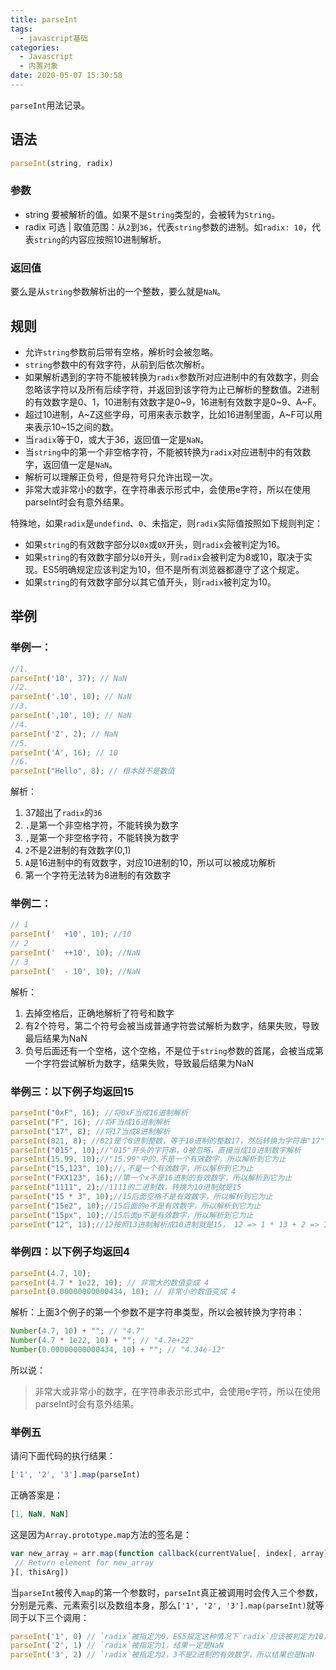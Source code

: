 ```yaml
---
title: parseInt
tags:
  - javascript基础
categories:
  - Javascript
  - 内置对象
date: 2020-05-07 15:30:58
---
```



`parseInt`用法记录。

<!-- more -->

## 语法
```js
parseInt(string, radix)
```

### 参数
* string 要被解析的值。如果不是`String`类型的，会被转为`String`。
* radix 可选 | 取值范围：从`2`到`36`，代表`string`参数的进制。如`radix: 10`，代表`string`的内容应按照10进制解析。

### 返回值
要么是从`string`参数解析出的一个整数，要么就是`NaN`。

## 规则
* 允许`string`参数前后带有空格，解析时会被忽略。
* `string`参数中的有效字符，从前到后依次解析。
* 如果解析遇到的字符不能被转换为`radix`参数所对应进制中的有效数字，则会忽略该字符以及所有后续字符，并返回到该字符为止已解析的整数值。2进制的有效数字是0、1，10进制有效数字是0~9，16进制有效数字是0~9、A~F。
* 超过10进制，A~Z这些字母，可用来表示数字，比如16进制里面，A~F可以用来表示10~15之间的数。
* 当`radix`等于0，或大于36，返回值一定是`NaN`。
* 当`string`中的第一个非空格字符，不能被转换为`radix`对应进制中的有效数字，返回值一定是`NaN`。
* 解析可以理解正负号，但是符号只允许出现一次。
* 非常大或非常小的数字，在字符串表示形式中，会使用e字符，所以在使用parseInt时会有意外结果。

特殊地，如果`radix`是`undefind`、`0`、未指定，则`radix`实际值按照如下规则判定：
* 如果`string`的有效数字部分以`0x`或`0X`开头，则`radix`会被判定为16。
* 如果`string`的有效数字部分以`0`开头，则`radix`会被判定为8或10，取决于实现。ES5明确规定应该判定为10，但不是所有浏览器都遵守了这个规定。
* 如果`string`的有效数字部分以其它值开头，则`radix`被判定为10。

## 举例
### 举例一：
```js
//1.
parseInt('10', 37); // NaN 
//2.
parseInt('.10', 10); // NaN
//3.
parseInt(',10', 10); // NaN
//4.
parseInt('2', 2); // NaN
//5.
parseInt('A', 16); // 10
//6.
parseInt("Hello", 8); // 根本就不是数值
```

解析：
1. 37超出了`radix`的`36`
2. `.`是第一个非空格字符，不能转换为数字
3. `,`是第一个非空格字符，不能转换为数字
4. `2`不是2进制的有效数字(0,1)
5. `A`是16进制中的有效数字，对应10进制的10，所以可以被成功解析
6. 第一个字符无法转为8进制的有效数字

### 举例二：
```js
// 1
parseInt('  +10', 10); //10 
// 2
parseInt('  ++10', 10); //NaN
// 3
parseInt('  - 10', 10); //NaN
```
解析：
1. 去掉空格后，正确地解析了符号和数字
2. 有2个符号，第二个符号会被当成普通字符尝试解析为数字，结果失败，导致最后结果为NaN
3. 负号后面还有一个空格，这个空格，不是位于`string`参数的首尾，会被当成第一个字符尝试解析为数字，结果失败，导致最后结果为NaN

### 举例三：以下例子均返回15
```js
parseInt("0xF", 16); //将0xF当成16进制解析
parseInt("F", 16); //将F当成16进制解析
parseInt("17", 8); //将17当成8进制解析
parseInt(021, 8); //021是个8进制整数，等于10进制的整数17，然后转换为字符串"17"，再继续解析，最后结果跟上面一样
parseInt("015", 10);//"015"开头的字符串，0被忽略，直接当成10进制数字解析
parseInt(15.99, 10);//"15.99"中的.不是一个有效数字，所以解析到它为止
parseInt("15,123", 10);//,不是一个有效数字，所以解析到它为止
parseInt("FXX123", 16);//第一个x不是16进制的有效数字，所以解析到它为止
parseInt("1111", 2);//1111的二进制数，转换为10进制就是15
parseInt("15 * 3", 10);//15后面空格不是有效数字，所以解析到它为止
parseInt("15e2", 10);//15后面的e不是有效数字，所以解析到它为止
parseInt("15px", 10);//15后面p不是有效数字，所以解析到它为止
parseInt("12", 13);//12按照13进制解析成10进制就是15， 12 => 1 * 13 + 2 => 15
```

### 举例四：以下例子均返回4
```js
parseInt(4.7, 10);
parseInt(4.7 * 1e22, 10); // 非常大的数值变成 4
parseInt(0.00000000000434, 10); // 非常小的数值变成 4
```

解析：上面3个例子的第一个参数不是字符串类型，所以会被转换为字符串：
```js
Number(4.7, 10) + ""; // "4.7"
Number(4.7 * 1e22, 10) + ""; // "4.7e+22"
Number(0.00000000000434, 10) + ""; // "4.34e-12"
```
所以说：
> 非常大或非常小的数字，在字符串表示形式中，会使用e字符，所以在使用parseInt时会有意外结果。

### 举例五
请问下面代码的执行结果：
```js
['1', '2', '3'].map(parseInt)
```
正确答案是：
```js
[1, NaN, NaN]
```
这是因为`Array.prototype.map`方法的签名是：
```js
var new_array = arr.map(function callback(currentValue[, index[, array]]) {
 // Return element for new_array 
}[, thisArg])
```
当`parseInt`被传入`map`的第一个参数时，`parseInt`真正被调用时会传入三个参数，分别是元素、元素索引以及数组本身，那么`['1', '2', '3'].map(parseInt)`就等同于以下三个调用：
```js
parseInt('1', 0) // `radix`被指定为0，ES5规定这种情况下`radix`应该被判定为10，所以最终结果是1
parseInt('2', 1) // `radix`被指定为1，结果一定是NaN
parseInt('3', 2) // `radix`被指定为2，3不是2进制的有效数字，所以结果也是NaN
```